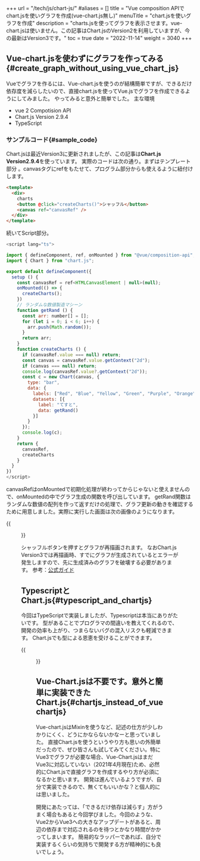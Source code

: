 +++
url = "/tech/js/chart-js/"
#aliases = []
title = "Vue composition APIでchart.jsを使いグラフを作成(vue-chart.js無し)"
menuTitle = "chart.jsを使いグラフを作成"
description = "charts.jsを使ってグラフを表示させます。vue-chart.jsは使いません。この記事はChart.jsのVersion2を利用していますが、今の最新はVersion3です。"
toc = true
date = "2022-11-14"
weight = 3040
+++

## Vue-chart.jsを使わずにグラフを作ってみる{#create_graph_without_using_vue_chart_js}

Vueでグラフを作るには、Vue-chart.jsを使うのが結構簡単ですが、できるだけ依存度を減らしたいので、直接chart.jsを使ってVue.jsでグラフを作成できるようにしてみました。
やってみると意外と簡単でした。
主な環境

- vue 2 Compotision API
- Chart.js Version 2.9.4
- TypeScript

### サンプルコード{#sample_code}

Chart.jsは最近Version3に更新されましたが、この記事は**Chart.js Version2.9.4**を使っています。
実際のコードは次の通り。まずはテンプレート部分 。canvasタグにrefをもたせて、プログラム部分からも使えるように紐付けします。

```html
<template>
  <div>
    charts
    <button @click="createCharts()">シャッフル</button>
    <canvas ref="canvasRef" />
  </div>
</template>
```

続いてScript部分。

```javascript
<script lang="ts">

import { defineComponent, ref, onMounted } from "@vue/composition-api";
import { Chart } from "chart.js";

export default defineComponent({
  setup () {
    const canvasRef = ref<HTMLCanvasElement | null>(null);
    onMounted(() => {
      createCharts();
    })
    // ランダムな数値製造マシーン
    function getRand () {
      const arr: number[] = [];
      for (let i = 0; i < 6; i++) {
        arr.push(Math.random());
      }
      return arr;
    }
    function createCharts () {
      if (canvasRef.value === null) return;
      const canvas = canvasRef.value.getContext("2d");
      if (canvas === null) return;
      console.log(canvasRef.value?.getContext("2d"));
      const c = new Chart(canvas, {
        type: "bar",
        data: {
          labels: ["Red", "Blue", "Yellow", "Green", "Purple", "Orange"],
          datasets: [{
            label: "てすと",
            data: getRand()
          }]
        }
      });
      console.log(c);
    }
    return {
      canvasRef,
      createCharts
    }
  }
})
</script>
```

canvasRefはonMountedで初期化処理が終わってからじゃないと使えませんので、onMountedの中でグラフ生成の関数を呼び出しています。
getRand関数はランダムな数値の配列を作って返すだけの処理で、グラフ更新の動きを確認するために用意しました。実際に実行した画面は次の画像のようになります。

{{<figure src="img/bar_chart.png"  alt="chart.jsを使って棒グラフを作成" caption="chart.jsを使って棒グラフを作成" >}}

シャッフルボタンを押すとグラフが再描画されます。
なおChart.js Version3では再描画時、すでにグラフが生成されているとエラーが発生しますので、先に生成済みのグラフを破壊する必要があります。
参考：[公式ガイド](https://www.chartjs.org/docs/latest/developers/api.html#destroy)

## TypescriptとChart.js{#typescript_and_chartjs}

今回はTypeScriptで実装しましたが、Typescriptは本当にありがたいです。
型があることでプログラマの間違いを教えてくれるので、開発の効率も上がり、つまらないバグの混入リスクも軽減できます。
Chart.jsでも型による恩恵を受けることができます。

{{<figure src="img/chart_ts.png"  alt="chart.jsを使って棒グラフを作成" caption="chart.jsを使って棒グラフを作成" >}}

## Vue-Chart.jsは不要です。意外と簡単に実装できたChart.js{#chartjs_instead_of_vuechartjs}

Vue-chart.jsはMixinを使うなど、記述の仕方が少しわかりにくく、どうにかならないかなーと思っていました。
直接Chart.jsを使うというやり方も思いの外簡単だったので、ぜひ皆さんも試してみてください。特にVue3でグラフが必要な場合、Vue-Chart.jsはまだVue3に対応していない（2021年4月現在)ため、必然的にChart.jsで直接グラフを作成するやり方が必須になるかと思います。
開発は進んでいるようですが、自分で実装できるので、無くてもいいかな？と個人的には思いました。

開発にあたっては、「できるだけ依存は減らす」方がうまく場合もあると今回学びました。今回のような、Vue2からVue3への大きなアップデートがあると、周辺の依存まで対応されるのを待つとかなり時間がかかってしまいます。
簡易的なラッパーであれば、自分で実装するくらいの気持ちで開発する方が精神的にも良いでしょう。
